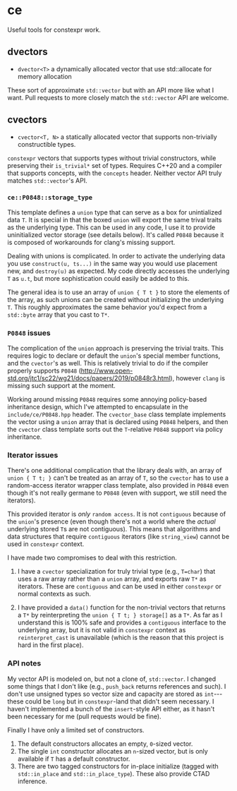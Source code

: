 # ce
Useful tools for constexpr work.

## dvectors
  
- `dvector<T>` a dynamically allocated vector that use std::allocate for memory
  allocation
  
These sort of approximate `std::vector` but with an API more like what I
want. Pull requests to more closely match the `std::vector` API are welcome. 

## cvectors

- `cvector<T, N>` a statically allocated vector that supports non-trivially
  constructible types.

`constexpr` vectors that supports types without trivial constructors, while
preserving their `is_trivial*` set of types. Requires C++20 and a compiler that
supports concepts, with the `concepts` header. Neither vector API truly matches
`std::vector`'s API.

### `ce::P0848::storage_type`

This template defines a `union` type that can serve as a box for unintialized
data `T`. It is special in that the boxed `union` will export the same trival
traits as the underlying type. This can be used in any code, I use it to
provide uninitialized vector storage (see details below). It's called `P0848`
because it is composed of workarounds for clang's missing support.

Dealing with unions is complicated. In order to activate the underlying data
you use `construct(u, ts...)` in the same way you would use placement new,
and `destroy(u)` as expected. My code directly accesses the underlying `T` as
`u.t`, but more sophistication could easily be added to this.

The general idea is to use an array of `union { T t }` to store the elements of
the array, as such unions can be created without initializing the underlying
`T`. This roughly approximates the same behavior you'd expect from a `std::byte`
array that you cast to `T*`.

### `P0848` issues

The complication of the `union` approach is preserving the trivial traits. This
requires logic to declare or default the `union`'s special member functions, and
the `cvector`'s as well. This is relatively trivial to do if the compiler
properly supports `P0848` 
(http://www.open-std.org/jtc1/sc22/wg21/docs/papers/2019/p0848r3.html), however
`clang` is missing such support at the moment.

Working around missing `P0848` requires some annoying policy-based inheritance
design, which I've attempted to encapsulate in the `include/ce/P0848.hpp`
header. The `cvector_base` class template implements the vector using a `union`
array that is declared using `P0848` helpers, and then the `cvector` class
template sorts out the `T`-relative `P0848` support via policy inheritance.

### Iterator issues

There's one additional complication that the library deals with, an array of
`union { T t; }` can't be treated as an array of `T`, so the `cvector` has to
use a random-access iterator wrapper class template, also provided in `P0848`
even though it's not really germane to `P0848` (even with support, we still need
the iterators).

This provided iterator is _only_ `random access`. It is not `contiguous` because
of the `union`'s presence (even though there's not a world where the _actual_
underlying stored `T`s are not contiguous). This means that algorithms and data
structures that require `contiguous` iterators (like `string_view`) cannot be
used in `constexpr` context.

I have made two compromises to deal with this restriction.

1. I have a `cvector` specialization for truly trivial type (e.g., `T=char`)
   that uses a raw array rather than a `union` array, and exports raw `T*` as
   iterators. These are `contiguous` and can be used in either `constexpr` or
   normal contexts as such.

2. I have provided a `data()` function for the non-trivial vectors that returns
   a `T*` by reinterpreting the `union { T t; } storage[]` as a `T*`. As far as
   I understand this is 100% safe and provides a `contiguous` interface to the
   underlying array, but it is not valid in `constexpr` context as
   `reinterpret_cast` is unavailable (which is the reason that this project is 
   hard in the first place).

### API notes

My vector API is modeled on, but not a clone of, `std::vector`. I changed some
things that I don't like (e.g., `push_back` returns references and such). I
don't use unsigned types so vector size and capacity are stored as `int`---these
could be `long` but in  `constexpr`-land that didn't seem necessary. I haven't
implemented a bunch of the `insert`-style API either, as it hasn't been
necessary for me (pull requests would be fine).

Finally I have only a limited set of constructors.

1. The default constructors allocates an empty, `0`-sized vector.
2. The single `int` constructor allocates an `n`-sized vector, but is only
   available if `T` has a default constructor.
3. There are two tagged constructors for in-place initialize (tagged with
   `std::in_place` and `std::in_place_type`). These also provide CTAD
   inference. 
